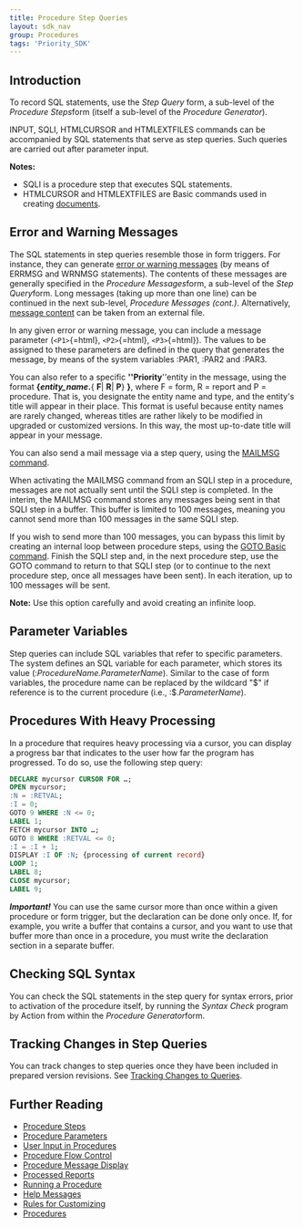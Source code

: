 ```yaml
---
title: Procedure Step Queries
layout: sdk_nav
group: Procedures
tags: 'Priority_SDK'
---
```


## Introduction

To record SQL statements, use the *Step Query* form, a sub-level of the
*Procedure Steps*form (itself a sub-level of the *Procedure Generator*).

INPUT, SQLI, HTMLCURSOR and HTMLEXTFILES commands can be accompanied by
SQL statements that serve as step queries. Such queries are carried out
after parameter input.


**Notes:**

-   SQLI is a procedure step that executes SQL statements.
-   HTMLCURSOR and HTMLEXTFILES are Basic commands used in creating
    [documents](Documents ).


## Error and Warning Messages 

The SQL statements in step queries resemble those in form triggers. For
instance, they can generate [error or warning
messages](Error-and-Warning-Messages ) (by means of ERRMSG and
WRNMSG statements). The contents of these messages are generally
specified in the *Procedure Messages*form, a sub-level of the *Step
Query*form. Long messages (taking up more than one line) can be
continued in the next sub-level, *Procedure Messages (cont.)*.
Alternatively, [message
content](Error-and-Warning-Messages#Specifying-the-Message-Content )
can be taken from an external file.

In any given error or warning message, you can include a message
parameter (`<P1>`{=html}, `<P2>`{=html}, `<P3>`{=html}). The values to
be assigned to these parameters are defined in the query that generates
the message, by means of the system variables :PAR1, :PAR2 and :PAR3.

You can also refer to a specific **\'\'Priority**\'\'entity in the
message, using the format **{*entity_name*.**{ **F**\| **R**\| **P**}
**}**, where F = form, R = report and P = procedure. That is, you
designate the entity name and type, and the entity's title will appear
in their place. This format is useful because entity names are rarely
changed, whereas titles are rather likely to be modified in upgraded or
customized versions. In this way, the most up-to-date title will appear
in your message.

You can also send a mail message via a step query, using the [MAILMSG
command](Sending-a-Mail-Message ).

When activating the MAILMSG command from an SQLI step in a procedure,
messages are not actually sent until the SQLI step is completed. In the
interim, the MAILMSG command stores any messages being sent in that SQLI
step in a buffer. This buffer is limited to 100 messages, meaning you
cannot send more than 100 messages in the same SQLI step.

If you wish to send more than 100 messages, you can bypass this limit by
creating an internal loop between procedure steps, using the [GOTO Basic
command](Procedure-Steps#Basic-Commands ). Finish the SQLI
step and, in the next procedure step, use the GOTO command to return to
that SQLI step (or to continue to the next procedure step, once all
messages have been sent). In each iteration, up to 100 messages will be
sent.


**Note:** Use this option carefully and avoid creating an infinite loop.


## Parameter Variables 

Step queries can include SQL variables that refer to specific
parameters. The system defines an SQL variable for each parameter, which
stores its value (:*ProcedureName.ParameterName*). Similar to the case
of form variables, the procedure name can be replaced by the wildcard
"\$" if reference is to the current procedure (i.e.,
:\$.*ParameterName*).

## Procedures With Heavy Processing 

In a procedure that requires heavy processing via a cursor, you can
display a progress bar that indicates to the user how far the program
has progressed. To do so, use the following step query:

```sql
DECLARE mycursor CURSOR FOR …;
OPEN mycursor;
:N = :RETVAL; 
:I = 0;
GOTO 9 WHERE :N <= 0;
LABEL 1;
FETCH mycursor INTO …;
GOTO 8 WHERE :RETVAL <= 0;
:I = :I + 1;
DISPLAY :I OF :N; {processing of current record}
LOOP 1;
LABEL 8;
CLOSE mycursor;
LABEL 9;
```

***Important!*** You can use the same cursor more than once within a
given procedure or form trigger, but the declaration can be done only
once. If, for example, you write a buffer that contains a cursor, and
you want to use that buffer more than once in a procedure, you must
write the declaration section in a separate buffer.

## Checking SQL Syntax 

You can check the SQL statements in the step query for syntax errors,
prior to activation of the procedure itself, by running the *Syntax
Check* program by Action from within the *Procedure
Generator*form.

## Tracking Changes in Step Queries 

You can track changes to step queries once they have been included in
prepared version revisions. See [Tracking Changes to
Queries](Installing-Your-Customizations#Tracking-Changes-to-Queries ).

## Further Reading 

-   [Procedure Steps](Procedure-Steps )
-   [Procedure Parameters](Procedure-Parameters )
-   [User Input in Procedures](User-Input-in-Procedures )
-   [Procedure Flow Control](Procedure-Flow-Control )
-   [Procedure Message Display](Procedure-Message-Display )
-   [Processed Reports](Processed-Reports )
-   [Running a Procedure](Running-a-Procedure )
-   [Help Messages](Help-Messages )
-   [Rules for Customizing](Rules-for-Customizing )
-   [Procedures](Procedures )

